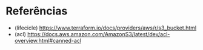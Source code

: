 # Referências

- (lifecicle) https://www.terraform.io/docs/providers/aws/r/s3_bucket.html
- (acl) https://docs.aws.amazon.com/AmazonS3/latest/dev/acl-overview.html#canned-acl